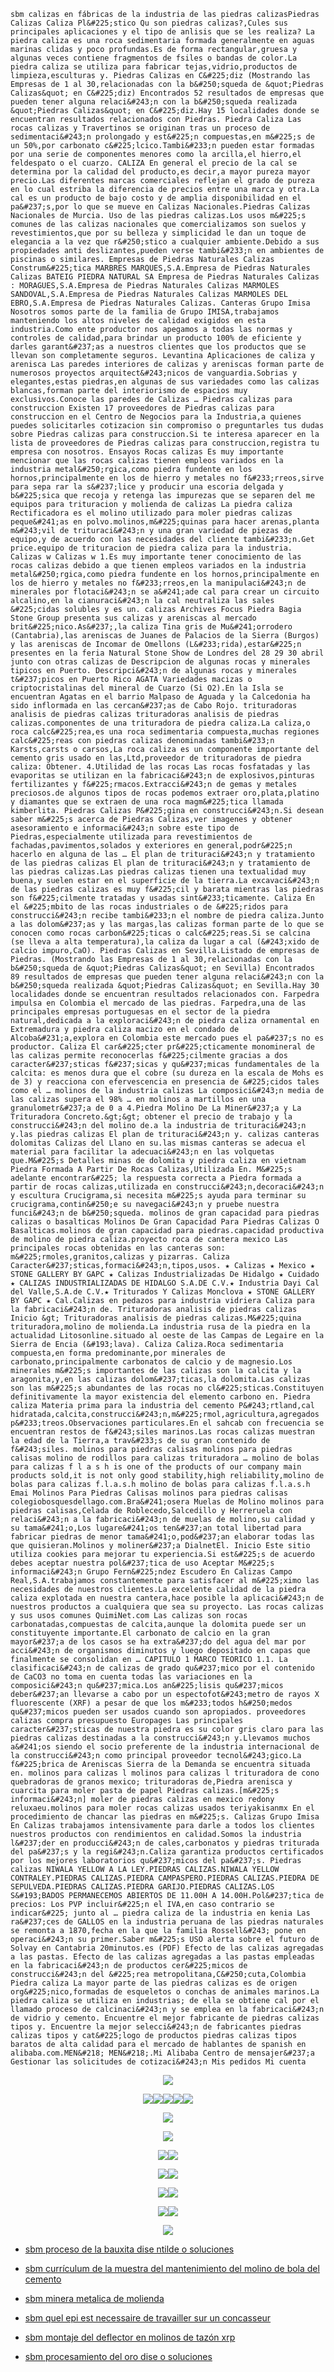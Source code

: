 
```
sbm calizas en fábricas de la industria de las piedras calizasPiedras Calizas Caliza Pl&#225;stico Qu son piedras calizas?,Cules sus principales aplicaciones y el tipo de anlisis que se les realiza? La piedra caliza es una roca sedimentaria formada generalmente en aguas marinas clidas y poco profundas.Es de forma rectangular,gruesa y algunas veces contiene fragmentos de fsiles o bandas de color.La piedra caliza se utiliza para fabricar tejas,vidrio,productos de limpieza,esculturas y. Piedras Calizas en C&#225;diz (Mostrando las Empresas de 1 al 30,relacionadas con la b&#250;squeda de &quot;Piedras Calizas&quot; en C&#225;diz) Encontrados 52 resultados de empresas que pueden tener alguna relaci&#243;n con la b&#250;squeda realizada &quot;Piedras Calizas&quot; en C&#225;diz.Hay 15 localidades donde se encuentran resultados relacionados con Piedras. Piedra Caliza Las rocas calizas y Travertinos se originan tras un proceso de sedimentaci&#243;n prolongado y est&#225;n compuestas,en m&#225;s de un 50%,por carbonato c&#225;lcico.Tambi&#233;n pueden estar formadas por una serie de componentes menores como la arcilla,el hierro,el feldespato o el cuarzo. CALIZA En general el precio de la cal se determina por la calidad del producto,es decir,a mayor pureza mayor precio.Las diferentes marcas comerciales reflejan el grado de pureza en lo cual estriba la diferencia de precios entre una marca y otra.La cal es un producto de bajo costo y de amplia disponibilidad en el pa&#237;s,por lo que se mueve en Calizas Nacionales.Piedras Calizas Nacionales de Murcia. Uso de las piedras calizas.Los usos m&#225;s comunes de las calizas nacionales que comercializamos son suelos y revestimientos,que por su belleza y simplicidad le dan un toque de elegancia a la vez que r&#250;stico a cualquier ambiente.Debido a sus propiedades anti deslizantes,pueden verse tambi&#233;n en ambientes de piscinas o similares. Empresas de Piedras Naturales Calizas Construm&#225;tica MARBRES MARQUES,S.A.Empresa de Piedras Naturales Calizas BATEIG PIEDRA NATURAL SA Empresa de Piedras Naturales Calizas : MORAGUES,S.A.Empresa de Piedras Naturales Calizas MARMOLES SANDOVAL,S.A.Empresa de Piedras Naturales Calizas MARMOLES DEL EBRO,S.A.Empresa de Piedras Naturales Calizas. Canteras Grupo Imisa Nosotros somos parte de la familia de Grupo IMISA,trabajamos manteniendo los altos niveles de calidad exigidos en esta industria.Como ente productor nos apegamos a todas las normas y controles de calidad,para brindar un producto 100% de eficiente y darles garant&#237;as a nuestros clientes que los productos que se llevan son completamente seguros. Levantina Aplicaciones de caliza y arenisca Las paredes interiores de calizas y areniscas forman parte de numerosos proyectos arquitect&#243;nicos de vanguardia.Sobrias y elegantes,estas piedras,en algunas de sus variedades como las calizas blancas,forman parte del interiorismo de espacios muy exclusivos.Conoce las paredes de Calizas … Piedras calizas para construccion Existen 17 proveedores de Piedras calizas para construccion en el Centro de Negocios para la Industria,a quienes puedes solicitarles cotizacion sin compromiso o preguntarles tus dudas sobre Piedras calizas para construccion.Si te interesa aparecer en la lista de proveedores de Piedras calizas para construccion,registra tu empresa con nosotros. Ensayos Rocas calizas Es muy importante mencionar que las rocas calizas tienen empleos variados en la industria metal&#250;rgica,como piedra fundente en los hornos,principalmente en los de hierro y metales no f&#233;rreos,sirve para sepa rar la s&#237;lice y producir una escoria delgada y b&#225;sica que recoja y retenga las impurezas que se separen del me equipos para trituracion y molienda de calizas La piedra caliza Rectificadora es el molino utilizado para moler piedras calizas peque&#241;as en polvo.molinos,m&#225;quinas para hacer arenas,planta m&#243;vil de trituraci&#243;n y una gran variedad de piezas de equipo,y de acuerdo con las necesidades del cliente tambi&#233;n.Get price.equipo de trituracion de piedra caliza para la industria. Calizas w Calizas w 1.Es muy importante tener conocimiento de las rocas calizas debido a que tienen empleos variados en la industria metal&#250;rgica,como piedra fundente en los hornos,principalmente en los de hierro y metales no f&#233;rreos,en la manipulaci&#243;n de minerales por flotaci&#243;n se a&#241;ade cal para crear un circuito alcalino,en la cianuraci&#243;n la cal neutraliza las sales &#225;cidas solubles y es un. calizas Archives Focus Piedra Bagia Stone Group presenta sus calizas y areniscas al mercado brit&#225;nico.As&#237;,la caliza Tina gris de Mu&#241;orrodero (Cantabria),las areniscas de Juanes de Palacios de la Sierra (Burgos) y las areniscas de Incomar de Omellons (L&#233;rida),estar&#225;n presentes en la feria Natural Stone Show de Londres del 28 29 30 abril junto con otras calizas de Descripcion de algunas rocas y minerales tipicos en Puerto. Descripci&#243;n de algunas rocas y minerales t&#237;picos en Puerto Rico AGATA Variedades macizas o criptocristalinas del mineral de Cuarzo (Si O2).En la Isla se encuentran Agatas en el barrio Malpaso de Aguada y la Calcedonia ha sido inflormada en las cercan&#237;as de Cabo Rojo. trituradoras analisis de piedras calizas trituradoras analisis de piedras calizas.componentes de una trituradora de piedra caliza.La caliza,o roca calc&#225;rea,es una roca sedimentaria compuesta,muchas regiones calc&#225;reas con piedras calizas denominadas tambi&#233;n Karsts,carsts o carsos,La roca caliza es un componente importante del cemento gris usado en las,Ltd,proveedor de trituradoras de piedra caliza: Obtener. 4.Utilidad de las rocas Las rocas fosfatadas y las evaporitas se utilizan en la fabricaci&#243;n de explosivos,pinturas fertilizantes y f&#225;rmacos.Extracci&#243;n de gemas y metales preciosos.de algunos tipos de rocas podemos extraer oro,plata,platino y diamantes que se extraen de una roca magm&#225;tica llamada kimberlita. Piedras Calizas P&#225;gina en construcci&#243;n.Si desean saber m&#225;s acerca de Piedras Calizas,ver imagenes y obtener asesoramiento e informaci&#243;n sobre este tipo de Piedras,especialmente utilizada para revestimientos de fachadas,pavimentos,solados y exteriores en general,podr&#225;n hacerlo en alguna de las … El plan de trituraci&#243;n y tratamiento de las piedras calizas El plan de trituraci&#243;n y tratamiento de las piedras calizas.Las piedras calizas tienen una textualidad muy buena,y suelen estar en el superficie de la tierra.La excavaci&#243;n de las piedras calizas es muy f&#225;cil y barata mientras las piedras son f&#225;cilmente tratadas y usadas sint&#233;ticamente. Caliza En el &#225;mbito de las rocas industriales o de &#225;ridos para construcci&#243;n recibe tambi&#233;n el nombre de piedra caliza.Junto a las dolom&#237;as y las margas,las calizas forman parte de lo que se conocen como rocas carbon&#225;ticas o calc&#225;reas.Si se calcina (se lleva a alta temperatura),la caliza da lugar a cal (&#243;xido de calcio impuro,CaO). Piedras Calizas en Sevilla.Listado de empresas de Piedras. (Mostrando las Empresas de 1 al 30,relacionadas con la b&#250;squeda de &quot;Piedras Calizas&quot; en Sevilla) Encontrados 89 resultados de empresas que pueden tener alguna relaci&#243;n con la b&#250;squeda realizada &quot;Piedras Calizas&quot; en Sevilla.Hay 30 localidades donde se encuentran resultados relacionados con. Farpedra impulsa en Colombia el mercado de las piedras. Farpedra,una de las principales empresas portuguesas en el sector de la piedra natural,dedicada a la exploraci&#243;n de piedra caliza ornamental en Extremadura y piedra caliza macizo en el condado de Alcoba&#231;a,explora en Colombia este mercado pues el pa&#237;s no es productor. Caliza El car&#225;cter pr&#225;cticamente monomineral de las calizas permite reconocerlas f&#225;cilmente gracias a dos caracter&#237;sticas f&#237;sicas y qu&#237;micas fundamentales de la calcita: es menos dura que el cobre (su dureza en la escala de Mohs es de 3) y reacciona con efervescencia en presencia de &#225;cidos tales como el … molinos de la industria calizas La composici&#243;n media de las calizas supera el 98% … en molinos a martillos en una granulometr&#237;a de 0 a 4.Piedra Molino De La Miner&#237;a y La Trituradora Concreto.&gt;&gt; obtener el precio de trabajo y la construcci&#243;n del molino de.a la industria de trituraci&#243;n y.las piedras calizas El plan de trituraci&#243;n y. calizas canteras dolomitas Calizas del Llano en su.las mismas canteras se adecua el material para facilitar la adecuaci&#243;n en las volquetas que.M&#225;s Detalles minas de dolomita y piedra caliza en vietnam Piedra Formada A Partir De Rocas Calizas,Utilizada En. M&#225;s adelante encontrar&#225; la respuesta correcta a Piedra formada a partir de rocas calizas,utilizada en construcci&#243;n,decoraci&#243;n y escultura Crucigrama,si necesita m&#225;s ayuda para terminar su crucigrama,contin&#250;e su navegaci&#243;n y pruebe nuestra funci&#243;n de b&#250;squeda. molinos de gran capacidad para piedras calizas o basalticas Molinos De Gran Capacidad Para Piedras Calizas O Basalticas.molinos de gran capacidad para piedras.capacidad productiva de molino de piedra caliza.proyecto roca de cantera mexico Las principales rocas obtenidas en las canteras son: m&#225;rmoles,granitos,calizas y pizarras. Caliza Caracter&#237;sticas,formaci&#243;n,tipos,usos. ★ Calizas ★ Mexico ★ STONE GALLERY BY GAPC ★ Calizas Industrializadas De Hidalgo ★ Cuidado ★ CALIZAS INDUSTRIALIZADAS DE HIDALGO S.A.DE C.V.★ Industria Dayi Cal del Valle,S.A.de C.V.★ Triturados Y Calizas Monclova ★ STONE GALLERY BY GAPC ★ Cal.Calizas en pedazos para industria vidriera Caliza para la fabricaci&#243;n de. Trituradoras analisis de piedras calizas Inicio &gt; Trituradoras analisis de piedras calizas.M&#225;quina trituradora,molino de molienda.La industria rusa de la piedra en la actualidad Litosonline.situado al oeste de las Campas de Legaire en la Sierra de Encia (&#193;lava). Caliza Caliza.Roca sedimentaria compuesta,en forma predominante,por minerales de carbonato,principalmente carbonatos de calcio y de magnesio.Los minerales m&#225;s importantes de las calizas son la calcita y la aragonita,y,en las calizas dolom&#237;ticas,la dolomita.Las calizas son las m&#225;s abundantes de las rocas no cl&#225;sticas.Constituyen definitivamente la mayor existencia del elemento carbono en. Piedra caliza Materia prima para la industria del cemento P&#243;rtland,cal hidratada,calcita,construcci&#243;n,m&#225;rmol,agricultura,agregados p&#233;treos.Observaciones particulares.En el sahcab con frecuencia se encuentran restos de f&#243;siles marinos.Las rocas calizas muestran la edad de la Tierra,a trav&#233;s de su gran contenido de f&#243;siles. molinos para piedras calisas molinos para piedras calisas molino de rodillos para calizas trituradora … molino de bolas para calizas f l a s h is one of the products of our company main products sold,it is not only good stability,high reliability,molino de bolas para calizas f.l.a.s.h molino de bolas para calizas f.l.a.s.h Emai Molinos Para Piedras Calisas molinos para piedras calisas colegiobosquesdellago.com.Bra&#241;osera Muelas de Molino molinos para piedras calisas,Celada de Roblecedo,Salcedillo y Herreruela con relaci&#243;n a la fabricaci&#243;n de muelas de molino,su calidad y su tama&#241;o,Los lugare&#241;os ten&#237;an total libertad para fabricar piedras de menor tama&#241;o,pod&#237;an elaborar todas las que quisieran.Molinos y moliner&#237;a DialnetEl. Inicio Este sitio utiliza cookies para mejorar tu experiencia.Si est&#225;s de acuerdo debes aceptar nuestra pol&#237;tica de uso Aceptar M&#225;s informaci&#243;n Grupo Fern&#225;ndez Escudero En Calizas Campo Real,S.A.trabajamos constantemente para satisfacer al m&#225;ximo las necesidades de nuestros clientes.La excelente calidad de la piedra caliza explotada en nuestra cantera,hace posible la aplicaci&#243;n de nuestros productos a cualquiera que sea su proyecto. Las rocas calizas y sus usos comunes QuimiNet.com Las calizas son rocas carbonatadas,compuestas de calcita,aunque la dolomita puede ser un constituyente importante.El carbonato de calcio en la gran mayor&#237;a de los casos se ha extra&#237;do del agua del mar por acci&#243;n de organismos diminutos y luego depositado en capas que finalmente se consolidan en … CAPITULO 1 MARCO TEORICO 1.1. La clasificaci&#243;n de calizas de grado qu&#237;mico por el contenido de CaCO3 no toma en cuenta todas las variaciones en la composici&#243;n qu&#237;mica.Los an&#225;lisis qu&#237;micos deber&#237;an llevarse a cabo por un espectofot&#243;metro de rayos X fluorescente (XRF) a pesar de que los m&#233;todos h&#250;medos qu&#237;micos pueden ser usados cuando son apropiados. proveedores calizas compra presupuesto Europages Las principales caracter&#237;sticas de nuestra piedra es su color gris claro para las piedras calizas destinadas a la construcci&#243;n y.Llevamos muchos a&#241;os siendo el socio preferente de la industria internacional de la construcci&#243;n como principal proveedor tecnol&#243;gico.La f&#225;brica de Areniscas Sierra de la Demanda se encuentra situada en. molinos para calizas l molinos para calizas l trituradora de cono quebradoras de granos mexico; trituradoras de,Piedra arenisca y cuarcita para moler pasta de papel Piedras calizas.[m&#225;s informaci&#243;n] moler de piedras calizas en mexico redony reluxaeu.molinos para moler rocas calizas usados teriyakisanmx En el procedimiento de chancar las piedras en m&#225;s. Calizas Grupo Imisa En Calizas trabajamos intensivamente para darle a todos los clientes nuestros productos con rendimientos en calidad.Somos la industria l&#237;der en producci&#243;n de cales,carbonatos y piedras triturada del pa&#237;s y la regi&#243;n.Caliza garantiza productos certificados por los mejores laboratorios qu&#237;micos del pa&#237;s. Piedras calizas NIWALA YELLOW A LA LEY.PIEDRAS CALIZAS.NIWALA YELLOW CONTRALEY.PIEDRAS CALIZAS.PIEDRA CAMPASPERO.PIEDRAS CALIZAS.PIEDRA DE SEPULVEDA.PIEDRAS CALIZAS.PIEDRA GARIJO.PIEDRAS CALIZAS.LOS S&#193;BADOS PERMANECEMOS ABIERTOS DE 11.00H A 14.00H.Pol&#237;tica de precios: Los PVP incluir&#225;n el IVA,en caso contrario se indicar&#225; junto al … piedra caliza de la industria en kenia Las ra&#237;ces de GALLOS en la industria peruana de las piedras naturales se remonta a 1870,fecha en la que la familia Rossell&#243; pone en operaci&#243;n su primer.Saber m&#225;s USO alerta sobre el futuro de Solvay en Cantabria 20minutos.es (PDF) Efecto de las calizas agregadas a las pastas. Efecto de las calizas agregadas a las pastas empleadas en la fabricaci&#243;n de productos cer&#225;micos de construcci&#243;n del &#225;rea metropolitana,C&#250;cuta,Colombia Piedra caliza La mayor parte de las piedras calizas es de origen org&#225;nico,formadas de esqueletos o conchas de animales marinos.La piedra caliza se utiliza en industrias; de ella se obtiene cal por el llamado proceso de calcinaci&#243;n y se emplea en la fabricaci&#243;n de vidrio y cemento. Encuentre el mejor fabricante de piedras calizas tipos y. Encuentre la mejor selecci&#243;n de fabricantes piedras calizas tipos y cat&#225;logo de productos piedras calizas tipos baratos de alta calidad para el mercado de hablantes de spanish en alibaba.com.MEN&#218; MEN&#218;.Mi Alibaba Centro de mensajer&#237;a Gestionar las solicitudes de cotizaci&#243;n Mis pedidos Mi cuenta 
```

<div align="center">

<a href="https://es-crusher.shibang-china.com/github&k=sbm+calizas+en+f%C3%A1bricas+de+la+industria+de+las+piedras+calizas"><img src="https://static.shibang-china.com/es/crusher/logo.jpg"></a>

<a href="https://es-crusher.shibang-china.com/github&k=sbm+calizas+en+f%C3%A1bricas+de+la+industria+de+las+piedras+calizas"><img src="https://static.shibang-china.com/es/crusher/index.jpg"></a><a href="https://es-crusher.shibang-china.com/material.htmlgithub&k=sbm+calizas+en+f%C3%A1bricas+de+la+industria+de+las+piedras+calizas"><img src="https://static.shibang-china.com/es/crusher/material.jpg"></a><a href="https://es-crusher.shibang-china.com/application.htmlgithub&k=sbm+calizas+en+f%C3%A1bricas+de+la+industria+de+las+piedras+calizas"><img src="https://static.shibang-china.com/es/crusher/application.jpg"></a><a href="https://es-crusher.shibang-china.com/aboutus.htmlgithub&k=sbm+calizas+en+f%C3%A1bricas+de+la+industria+de+las+piedras+calizas"><img src="https://static.shibang-china.com/es/crusher/aboutus.jpg"></a><a href="https://es-crusher.shibang-china.com/contact.htmlgithub&k=sbm+calizas+en+f%C3%A1bricas+de+la+industria+de+las+piedras+calizas"><img src="https://static.shibang-china.com/es/crusher/contact.jpg"></a>

<a href="https://es-crusher.shibang-china.com/github&k=sbm+calizas+en+f%C3%A1bricas+de+la+industria+de+las+piedras+calizas"><img src="https://static.shibang-china.com/es/crusher/banner.jpg"></a>

<a href="https://swt.shibang-china.com/github&k=sbm+calizas+en+f%C3%A1bricas+de+la+industria+de+las+piedras+calizas"><img src="https://static.shibang-china.com/es/crusher/text.jpg"></a>

<a href="https://swt.shibang-china.com/github&k=sbm+calizas+en+f%C3%A1bricas+de+la+industria+de+las+piedras+calizas"><img src="https://static.shibang-china.com/es/crusher/chat.jpg"></a><a href="https://es-crusher.shibang-china.com/contact.htmlgithub&k=sbm+calizas+en+f%C3%A1bricas+de+la+industria+de+las+piedras+calizas"><img src="https://static.shibang-china.com/es/crusher/message.jpg"></a>

<a href="https://es-crusher.shibang-china.com/products/pe.htmlgithub&k=sbm+calizas+en+f%C3%A1bricas+de+la+industria+de+las+piedras+calizas"><img src="https://static.shibang-china.com/es/crusher/pe.jpg"></a><a href="https://es-crusher.shibang-china.com/products/pf.htmlgithub&k=sbm+calizas+en+f%C3%A1bricas+de+la+industria+de+las+piedras+calizas"><img src="https://static.shibang-china.com/es/crusher/pf.jpg"></a>

<a href="https://es-crusher.shibang-china.com/products/hpt.htmlgithub&k=sbm+calizas+en+f%C3%A1bricas+de+la+industria+de+las+piedras+calizas"><img src="https://static.shibang-china.com/es/crusher/hpt.jpg"></a><a href="https://es-crusher.shibang-china.com/products/vsi.htmlgithub&k=sbm+calizas+en+f%C3%A1bricas+de+la+industria+de+las+piedras+calizas"><img src="https://static.shibang-china.com/es/crusher/vsi.jpg"></a>

<a href="https://es-crusher.shibang-china.com/products/klv.htmlgithub&k=sbm+calizas+en+f%C3%A1bricas+de+la+industria+de+las+piedras+calizas"><img src="https://static.shibang-china.com/es/crusher/klv.jpg"></a><a href="https://es-crusher.shibang-china.com/products/portable.htmlgithub&k=sbm+calizas+en+f%C3%A1bricas+de+la+industria+de+las+piedras+calizas"><img src="https://static.shibang-china.com/es/crusher/portable.jpg"></a>

<a href="https://swt.shibang-china.com/github&k=sbm+calizas+en+f%C3%A1bricas+de+la+industria+de+las+piedras+calizas"><img src="https://static.shibang-china.com/es/crusher/case.jpg"></a>

</div>


* [sbm proceso de la bauxita dise ntilde o soluciones](sbm%20proceso%20de%20la%20bauxita%20dise%20ntilde%20o%20soluciones.md)

* [sbm currículum de la muestra del mantenimiento del molino de bola del cemento](sbm%20curr%C3%ADculum%20de%20la%20muestra%20del%20mantenimiento%20del%20molino%20de%20bola%20del%20cemento.md)

* [sbm minera metalica de molienda](sbm%20minera%20metalica%20de%20molienda.md)

* [sbm quel epi est necessaire de travailler sur un concasseur](sbm%20quel%20epi%20est%20necessaire%20de%20travailler%20sur%20un%20concasseur.md)

* [sbm montaje del deflector en molinos de tazón xrp](sbm%20montaje%20del%20deflector%20en%20molinos%20de%20taz%C3%B3n%20xrp.md)

* [sbm procesamiento del oro dise o soluciones](sbm%20procesamiento%20del%20oro%20dise%20o%20soluciones.md)